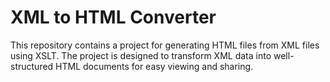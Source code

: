 # XML to HTML Converter

This repository contains a project for generating HTML files from XML files using XSLT. The project is designed to transform XML data into well-structured HTML documents for easy viewing and sharing.
